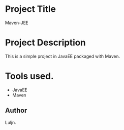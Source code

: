 # Project Title

Maven-JEE

# Project Description

This is a simple project in JavaEE packaged with Maven.

# Tools used.

- JavaEE
- Maven

## Author

Luljn.